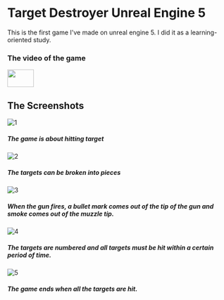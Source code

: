 # Target Destroyer Unreal Engine 5

This is the first game I've made on unreal engine 5. I did it as a learning-oriented study.

### The video of the game

<p> 
  <a href="https://youtu.be/pEC9vsVYTLI" target="_blank" rel="noreferrer"> <img src="https://upload.wikimedia.org/wikipedia/commons/0/09/YouTube_full-color_icon_%282017%29.svg" width="60" height="40"/>
  </a> </p>
  
## The Screenshots
![1](https://github.com/TahaKoyuturk/Target_Destroyer/assets/59308946/a7a36e35-cda5-4d28-b3df-2962201d2789)

##### The game is about hitting target

![2](https://github.com/TahaKoyuturk/Target_Destroyer/assets/59308946/0c427923-43bd-40f2-bab2-023d88df9405)

##### The targets can be broken into pieces

![3](https://github.com/TahaKoyuturk/Target_Destroyer/assets/59308946/112f83e2-5253-42ba-89b8-fc039ce97418)

##### When the gun fires, a bullet mark comes out of the tip of the gun and smoke comes out of the muzzle tip.

![4](https://github.com/TahaKoyuturk/Target_Destroyer/assets/59308946/b2b7622d-fc67-4027-bce7-71ea6f863b83)

##### The targets are numbered and all targets must be hit within a certain period of time.

![5](https://github.com/TahaKoyuturk/Target_Destroyer/assets/59308946/3693a331-5578-49dd-bcd9-4968626fb0d0)

##### The game ends when all the targets are hit.




